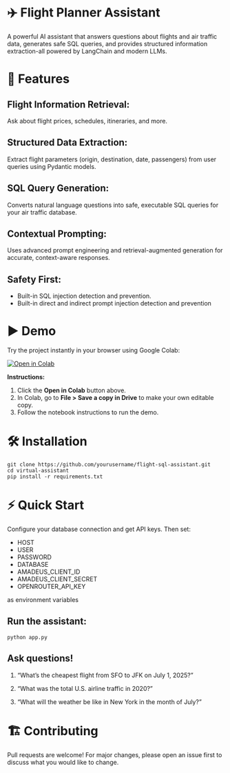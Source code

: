 # ✈️ Flight Planner Assistant

A powerful AI assistant that answers questions about flights and air traffic data, generates safe SQL queries, and provides structured information extraction-all powered by LangChain and modern LLMs.

# 🚀 Features
## Flight Information Retrieval:
Ask about flight prices, schedules, itineraries, and more.

## Structured Data Extraction:
Extract flight parameters (origin, destination, date, passengers) from user queries using Pydantic models.

## SQL Query Generation:
Converts natural language questions into safe, executable SQL queries for your air traffic database.

## Contextual Prompting:
Uses advanced prompt engineering and retrieval-augmented generation for accurate, context-aware responses.

## Safety First:
- Built-in SQL injection detection and prevention.
- Built-in direct and indirect prompt injection detection and prevention

# ▶️ Demo
Try the project instantly in your browser using Google Colab:

<a href="https://colab.research.google.com/github/ouriquco/virtual-assistant/blob/main/virtual_assistant_demo.ipynb" target="_blank">
  <img src="https://img.shields.io/badge/Open%20in-Google%20Colab-orange?logo=google-colab" alt="Open in Colab"/>
</a>

**Instructions:**
1. Click the **Open in Colab** button above.
2. In Colab, go to **File > Save a copy in Drive** to make your own editable copy.
3. Follow the notebook instructions to run the demo.

# 🛠️ Installation
```
git clone https://github.com/yourusername/flight-sql-assistant.git
cd virtual-assistant
pip install -r requirements.txt
```

# ⚡ Quick Start
Configure your database connection and get API keys. Then set:
- HOST
- USER
- PASSWORD
- DATABASE
- AMADEUS_CLIENT_ID
- AMADEUS_CLIENT_SECRET
- OPENROUTER_API_KEY
  
as environment variables

## Run the assistant:
```python app.py```

## Ask questions!

1. “What’s the cheapest flight from SFO to JFK on July 1, 2025?”

2. “What was the total U.S. airline traffic in 2020?”

3. “What will the weather be like in New York in the month of July?”

# 🏗️ Contributing
Pull requests are welcome! For major changes, please open an issue first to discuss what you would like to change.



